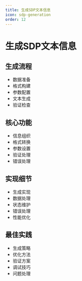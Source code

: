 ```yaml
---
title: 生成SDP文本信息
icon: sdp-generation
order: 12
---
```


# 生成SDP文本信息

## 生成流程
- 数据准备
- 格式构建
- 参数配置
- 文本生成
- 验证检查

## 核心功能
- 信息组织
- 格式转换
- 参数设置
- 验证处理
- 错误处理

## 实现细节
- 生成实现
- 数据处理
- 状态维护
- 错误处理
- 性能优化

## 最佳实践
- 生成策略
- 优化方法
- 验证方案
- 调试技巧
- 问题处理
